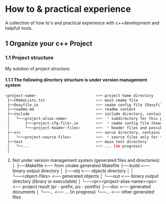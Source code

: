 # How to & practical experience

A collection of how to's and practical experience with c++development and helpfull tools.

## 1 Organize your c++ Project

### 1.1 Project structure

My solution of project structure.

#### 1.1.1 The following directory structure is under version management system

```sh
<project-name>                           <── project home directory  
 ├──CMakeLists.txt                       <── main cmake file  
 ├──Doxyfile.in                          <── cmake config file (Doxyfile input). cmake generates output file named 'Doxyfile'  
 ├──readme.md                            <── readme content  
 ├──include                              <── include directory, contains:  
 │   └──<project-alias-name>             <──  * subdirectory for this project and  
 │       ├──<project-cfg-file>.in        <──  * cmake config file (header input). cmake generates output file named '<project-cfg-file>'. This can also be in subdirectory, main there is one.  
 │       └──<project-header-files>       <──  * header files and possible subdirectories for this project (only for this project!)  
 ├──src                                  <── sorce directory, contains:  
 │   └──<project-source-files>           <──  * source files only for this project! (subdirectories are not necessary)  
 ├──test                                 <── main test directory  
 │   └──...                              <── ... (in progress)  
 │  
 ```
 2. Not under version management system (generated files and directories)
 │
 ├──Makefile                             <── from cmake generated Makefile
 ├──build                                <── binary output directory
 │   ├──obj                              <── objects directory
 │   │   └──&lt;object-files&gt;               <── generated objects
 │   └──out                              <── binary output directory (library or executable)
 │       └──&lt;pr&gt;&lt;project-alias-name&gt;&lt;po&gt; <── project result (pr - prefix, po - postfix)
 ├──doc                                  <── generated documents
 │   └──...                              <── ... (in progress)
 └──...                                  <── other generated files
